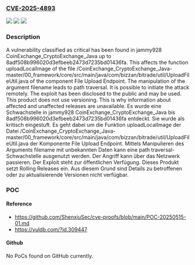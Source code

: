 ### [CVE-2025-4893](https://cve.mitre.org/cgi-bin/cvename.cgi?name=CVE-2025-4893)
![](https://img.shields.io/static/v1?label=Product&message=CoinExchange_CryptoExchange_Java&color=blue)
![](https://img.shields.io/static/v1?label=Version&message=8adf508b996020d3efbeeb2473d7235bd01436fa%20&color=brightgreen)
![](https://img.shields.io/static/v1?label=Vulnerability&message=Path%20Traversal&color=brightgreen)

### Description

A vulnerability classified as critical has been found in jammy928 CoinExchange_CryptoExchange_Java up to 8adf508b996020d3efbeeb2473d7235bd01436fa. This affects the function uploadLocalImage of the file /CoinExchange_CryptoExchange_Java-master/00_framework/core/src/main/java/com/bizzan/bitrade/util/UploadFileUtil.java of the component File Upload Endpoint. The manipulation of the argument filename leads to path traversal. It is possible to initiate the attack remotely. The exploit has been disclosed to the public and may be used. This product does not use versioning. This is why information about affected and unaffected releases are unavailable.
Es wurde eine Schwachstelle in jammy928 CoinExchange_CryptoExchange_Java bis 8adf508b996020d3efbeeb2473d7235bd01436fa entdeckt. Sie wurde als kritisch eingestuft. Es geht dabei um die Funktion uploadLocalImage der Datei /CoinExchange_CryptoExchange_Java-master/00_framework/core/src/main/java/com/bizzan/bitrade/util/UploadFileUtil.java der Komponente File Upload Endpoint. Mittels Manipulieren des Arguments filename mit unbekannten Daten kann eine path traversal-Schwachstelle ausgenutzt werden. Der Angriff kann über das Netzwerk passieren. Der Exploit steht zur öffentlichen Verfügung. Dieses Produkt setzt Rolling Releases ein. Aus diesem Grund sind Details zu betroffenen oder zu aktualisierende Versionen nicht verfügbar.

### POC

#### Reference
- https://github.com/ShenxiuSec/cve-proofs/blob/main/POC-20250515-01.md
- https://vuldb.com/?id.309447

#### Github
No PoCs found on GitHub currently.

